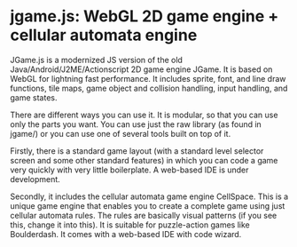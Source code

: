 # jgame.js: WebGL 2D game engine + cellular automata engine

JGame.js is a modernized JS version of the old Java/Android/J2ME/Actionscript
2D game engine JGame.  It is based on WebGL for lightning fast performance.
It includes sprite, font, and line draw functions, tile maps, game object and
collision handling, input handling, and game states. 

There are different ways you can use it. It is modular, so that you can use
only the parts you want.  You can use just the raw library (as found in
jgame/) or you can use one of several tools built on top of it. 

Firstly, there is a standard game layout (with a standard level selector
screen and some other standard features) in which you can code a game very
quickly with very little boilerplate.  A web-based IDE is under development.

Secondly, it includes the cellular automata game engine CellSpace.  This is a
unique game engine that enables you to create a complete game using just
cellular automata rules.  The rules are basically visual patterns (if you see
this, change it into this).  It is suitable for puzzle-action games like
Boulderdash.  It comes with a web-based IDE with code wizard.


